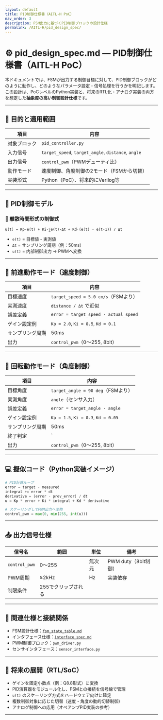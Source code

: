 ```yaml
---
layout: default
title: PID制御仕様書（AITL-H PoC）
nav_order: 3
description: FSM出力に基づくPID制御ブロックの設計仕様
permalink: /AITL-H/pid_design_spec/
---
```


# ⚙️ pid_design_spec.md — PID制御仕様書（AITL-H PoC）

本ドキュメントでは、FSMが出力する制御目標に対して、PID制御ブロックがどのように動作し、どのようなパラメータ設定・信号処理を行うかを明記します。  
この設計は、PoCレベルのPython実装と、将来のRTL化・アナログ実装の両方を想定した**抽象度の高い制御設計仕様**です。

---

## 🎯 目的と適用範囲

| 項目 | 内容 |
|------|------|
| 対象ブロック | `pid_controller.py` |
| 入力信号 | `target_speed`, `target_angle`, `distance`, `angle` |
| 出力信号 | `control_pwm`（PWMデューティ比） |
| 動作モード | 速度制御、角度制御の2モード（FSMから切替） |
| 実装形式 | Python（PoC）、将来的にVerilog等 |

---

## 🧮 PID制御モデル

### 📐 離散時間形式の制御式
```
u(t) = Kp·e(t) + Ki·∑e(t)·Δt + Kd·(e(t) - e(t-1)) / Δt
```
- `e(t)` = 目標値 - 実測値
- `Δt` = サンプリング周期（例：50ms）
- `u(t)` = 内部制御出力 → PWMへ変換

---

## 🚶 前進動作モード（速度制御）

| 項目           | 内容                                |
|----------------|-------------------------------------|
| 目標速度       | `target_speed = 5.0 cm/s`（FSMより） |
| 実測速度       | `distance / Δt` で近似              |
| 誤差定義       | `error = target_speed - actual_speed` |
| ゲイン設定例   | `Kp = 2.0`, `Ki = 0.5`, `Kd = 0.1`  |
| サンプリング周期 | 50ms                               |
| 出力           | `control_pwm`（0〜255, 8bit）       |

---

## 🔁 回転動作モード（角度制御）

| 項目           | 内容                             |
|----------------|----------------------------------|
| 目標角度       | `target_angle = 90 deg`（FSMより） |
| 実測角度       | `angle`（センサ入力）           |
| 誤差定義       | `error = target_angle - angle`  |
| ゲイン設定例   | `Kp = 1.5`, `Ki = 0.3`, `Kd = 0.05` |
| サンプリング周期 | 50ms                           |
| 終了判定       | `|error| < 1 deg`                |
| 出力           | `control_pwm`（0〜255, 8bit）   |

---

## 💻 擬似コード（Python実装イメージ）

```python
# PID計算ループ
error = target - measured
integral += error * dt
derivative = (error - prev_error) / dt
u = Kp * error + Ki * integral + Kd * derivative

# スケーリングしてPWM出力へ変換
control_pwm = max(0, min(255, int(u)))
```

---

## 📤 出力信号仕様

| 信号名       | 範囲     | 単位   | 備考                   |
|--------------|----------|--------|------------------------|
| `control_pwm`| 0〜255   | 無次元 | PWM duty（8bit制御）   |
| PWM周期      | ≥2kHz    | Hz     | 実装依存               |
| 制限条件     | 255でクリップされる            |

---

## 🔗 関連仕様と接続関係

- FSM設計仕様：[`fsm_state_table.md`](./fsm_state_table.md)
- インタフェース仕様：[`interface_spec.md`](./interface_spec.md)
- PWM制御ブロック：`pwm_driver.py`
- センサインタフェース：`sensor_interface.py`

---

## 📝 将来の展開（RTL/SoC）

- ゲインを固定小数点（例：Q8.8形式）に変換
- PID演算器をモジュール化し、FSMとの接続を信号線で管理
- `u(t)` のスケーリング方式をハードウェア向けに確定
- 複数制御対象に応じた切替（速度・角度の動的切替制御）
- アナログ制御への応用（オペアンプPID実装の参考）

---
